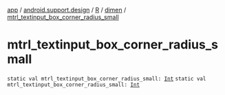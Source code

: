 [app](../../../index.md) / [android.support.design](../../index.md) / [R](../index.md) / [dimen](index.md) / [mtrl_textinput_box_corner_radius_small](./mtrl_textinput_box_corner_radius_small.md)

# mtrl_textinput_box_corner_radius_small

`static val mtrl_textinput_box_corner_radius_small: `[`Int`](https://kotlinlang.org/api/latest/jvm/stdlib/kotlin/-int/index.html)
`static val mtrl_textinput_box_corner_radius_small: `[`Int`](https://kotlinlang.org/api/latest/jvm/stdlib/kotlin/-int/index.html)